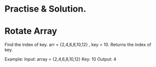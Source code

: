 # Practise & Solution.

# Rotate Array

Find the index of key. arr = {2,4,6,8,10,12} , key = 10.
Returns the index of key.

Example:
Input: array = {2,4,6,8,10,12}
Key: 10
Output: 4